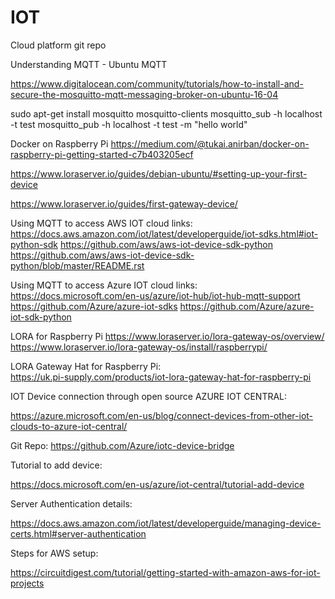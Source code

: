 # IOT
Cloud platform git repo 


Understanding MQTT - Ubuntu 
MQTT

https://www.digitalocean.com/community/tutorials/how-to-install-and-secure-the-mosquitto-mqtt-messaging-broker-on-ubuntu-16-04

sudo apt-get install mosquitto mosquitto-clients
mosquitto_sub -h localhost -t test
mosquitto_pub -h localhost -t test -m "hello world"


Docker on Raspberry Pi
https://medium.com/@tukai.anirban/docker-on-raspberry-pi-getting-started-c7b403205ecf

https://www.loraserver.io/guides/debian-ubuntu/#setting-up-your-first-device

https://www.loraserver.io/guides/first-gateway-device/


Using MQTT to access AWS IOT cloud links:
	https://docs.aws.amazon.com/iot/latest/developerguide/iot-sdks.html#iot-python-sdk
	https://github.com/aws/aws-iot-device-sdk-python
	https://github.com/aws/aws-iot-device-sdk-python/blob/master/README.rst


Using MQTT to access Azure IOT cloud links:
	https://docs.microsoft.com/en-us/azure/iot-hub/iot-hub-mqtt-support
	https://github.com/Azure/azure-iot-sdks
	https://github.com/Azure/azure-iot-sdk-python


LORA for Raspberry Pi
	https://www.loraserver.io/lora-gateway-os/overview/
	https://www.loraserver.io/lora-gateway-os/install/raspberrypi/

LORA Gateway Hat for Raspberry Pi:   
https://uk.pi-supply.com/products/iot-lora-gateway-hat-for-raspberry-pi



IOT Device connection through open source AZURE IOT CENTRAL:

https://azure.microsoft.com/en-us/blog/connect-devices-from-other-iot-clouds-to-azure-iot-central/

Git Repo: https://github.com/Azure/iotc-device-bridge


Tutorial to add device:

https://docs.microsoft.com/en-us/azure/iot-central/tutorial-add-device



Server Authentication details:

https://docs.aws.amazon.com/iot/latest/developerguide/managing-device-certs.html#server-authentication


Steps for AWS setup:

https://circuitdigest.com/tutorial/getting-started-with-amazon-aws-for-iot-projects

